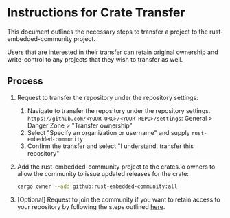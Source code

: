 # Instructions for Crate Transfer

This document outlines the necessary steps to transfer a project to the rust-embedded-community
project.

Users that are interested in their transfer can retain original ownership and write-control to any
projects that they wish to transfer as well.

## Process

1. Request to transfer the repository under the repository settings:
    1. Navigate to transfer the repository under the repository settings.
    `https://github.com/<YOUR-ORG>/<YOUR-REPO>/settings`: General > Danger Zone > "Transfer
    ownership"
    2. Select "Specify an organization or username" and supply `rust-embedded-community`
    3. Confirm the transfer and select "I understand, transfer this repository"

2. Add the rust-embedded-community project to the crates.io owners to allow the community
   to issue updated releases for the crate:
   ```sh
   cargo owner --add github:rust-embedded-community:all
   ```

3. [Optional] Request to join the community if you want to retain access to your repository by
   following the steps outlined [here](README.md#joining-the-community).
